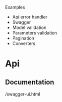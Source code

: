 Examples
- Api error handler
- Swagger
- Model validation
- Parameters validation
- Pagination
- Converters

# Api
## Documentation
/swagger-ui.html

